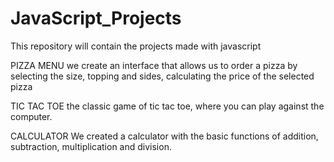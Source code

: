# JavaScript_Projects
This repository will contain the projects made with javascript

PIZZA MENU
we create an interface that allows us to order a pizza by selecting the size, topping and sides, calculating the price of the selected pizza

TIC TAC TOE
the classic game of tic tac toe, where you can play against the computer.

CALCULATOR
We created a calculator with the basic functions of addition, subtraction, multiplication and division.
